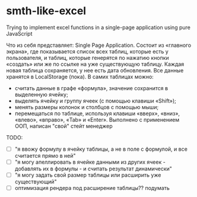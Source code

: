 # smth-like-excel
Trying to implement excel functions in a single-page application using pure JavaScript

Что из себя представляет:
Single Page Application. Состоит из «главного экрана», где показывается список всех таблиц, которые есть у пользователя, и таблиц, которые генерятся по нажатию кнопки «создать» или же по ссылке на уже существующую таблицу. Каждая новая таблица сохраняется, у нее есть дата обновления. Все данные хранятся в LocalStorage (пока).
В самих таблицах можно:
- считать данные в графе «формула», значение сохранится в выделенную ячейку;
- выделять ячейку и группу ячеек (с помощью клавиши «Shift»);
- менять размеры колонок и столбцов с помощью мыши;
- перемещаться по таблице, используя клавиши «вверх», «вниз», «влево», «вправо», «Tab» и «Enter».
Выполнено с применением ООП, написан "свой" стейт менеджер

TODO:
- [ ] "я ввожу формулу в ячейку таблицы, а не в поле с формулой, и все считается прямо в ней"
- [ ] "я могу апеллировать в ячейке данными из других ячеек - добавлять их в формулы - и считать результат динамически"
- [ ] "я могу задать свой размер таблицы или расширить уже существующий"
- [ ] оптимизация рендера под расширение таблицы?? подумать

